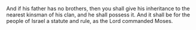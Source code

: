 And if his father has no brothers, then you shall give his inheritance to the nearest kinsman of his clan, and he shall possess it. And it shall be for the people of Israel a statute and rule, as the Lord commanded Moses.

